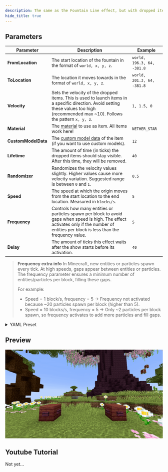 ```yaml
---
description: The same as the Fountain Line effect, but with dropped items instead of falling blocks.
hide_title: true
---
```


<DocHeading
icon="fa6-solid:cubes-stacked"
title="Item Fountain Line"
description="The same as the Fountain Line effect, but with dropped items instead.">
</DocHeading>

## Parameters

| Parameter           | Description                                                                                                                                                                               | Example                    |
|---------------------|-------------------------------------------------------------------------------------------------------------------------------------------------------------------------------------------|----------------------------|
| **FromLocation**    | The start location of the fountain in the format of `world, x, y, z`.                                                                                                                     | `world, 196.3, 64, -381.8` |
| **ToLocation**      | The location it moves towards in the format of `world, x, y, z`.                                                                                                                          | `world, 201.3, 64, -381.8` |
| **Velocity**        | Sets the velocity of the dropped items. This is used to launch items in a specific direction. Avoid setting these values too high (recommended max \~10). Follows the pattern `x, y, z`.  | `1, 1.5, 0`                |
| **Material**        | The [material](https://hub.spigotmc.org/javadocs/bukkit/org/bukkit/Material.html) to use as item. All items work here!                                                                    | `NETHER_STAR`              |
| **CustomModelData** | The [custom model data](https://mcmodels.net/how-to-tutorials/resource-pack-tutorials/what-is-custommodeldata-2/) of the item (if you want to use custom models).                         | `12`                       |
| **Lifetime**        | The amount of time (in ticks) the dropped items should stay visible. After this time, they will be removed.                                                                               | `40`                       |
| **Randomizer**      | Randomizes the velocity values slightly. Higher values cause more velocity variation. Suggested range is between `0` and `1`.                                                             | `0.5`                      |
| **Speed**           | The speed at which the origin moves from the start location to the end location. Measured in `blocks/s`.                                                                                  | `5`                        |
| **Frequency**       | Controls how many entities or particles spawn per block to avoid gaps when speed is high. The effect activates only if the number of entities per block is less than the frequency value. | `5`                        |
| **Delay**           | The amount of ticks this effect waits after the show starts before its activation.                                                                                                        | `40`                       |

> **Frequency extra info**
> In Minecraft, new entities or particles spawn every tick. At high speeds, gaps appear between entities or particles. The frequency parameter ensures a minimum number of entities/particles per block, filling these gaps.
>
> For example:
>
> * Speed = 1 block/s, frequency = 5 → Frequency not activated because \~20 particles spawn per block (higher than 5).
> * Speed = 10 blocks/s, frequency = 5 → Only \~2 particles per block spawn, so frequency activates to add more particles and fill gaps.

<details>
<summary>YAML Preset</summary>

```yaml
'1':
Type: ITEM_FOUNTAIN_LINE
FromLocation: world, 0, 0, 0
ToLocation: world, 0, 3, 0
Velocity: 0, 0, 0
Material: BLUE_STAINED_GLASS
CustomModelData: 0
Lifetime: 40
Randomizer: 0
Speed: 1
Frequency: 5
Delay: 0
```

</details>

## Preview

![Item Fountain Line Preview](../assets/previews/item_fountain_line.gif)

## Youtube Tutorial

Not yet...
